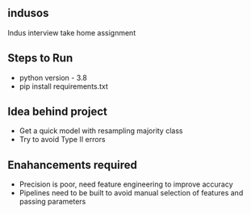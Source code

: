 ## indusos
 Indus interview take home assignment
 
## Steps to Run
 - python version - 3.8
 - pip install requirements.txt

## Idea behind project
- Get a quick model with resampling majority class
- Try to avoid Type II errors

## Enahancements required 
- Precision is poor, need feature engineering to improve accuracy
- Pipelines need to be built to avoid manual selection of features and passing parameters


 
 
